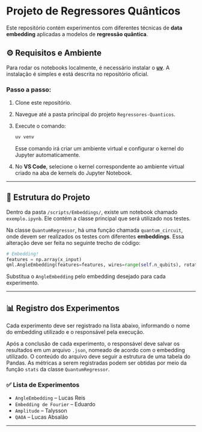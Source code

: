 
# Projeto de Regressores Quânticos

Este repositório contém experimentos com diferentes técnicas de **data embedding** aplicadas a modelos de **regressão quântica**.

## ⚙️ Requisitos e Ambiente

Para rodar os notebooks localmente, é necessário instalar o [**uv**](https://github.com/astral-sh/uv). A instalação é simples e está descrita no repositório oficial.

### Passo a passo:

1. Clone este repositório.

2. Navegue até a pasta principal do projeto `Regressores-Quanticos`.

3. Execute o comando:

   ```bash
   uv venv
   ```

   Esse comando irá criar um ambiente virtual e configurar o kernel do Jupyter automaticamente.

4. No **VS Code**, selecione o kernel correspondente ao ambiente virtual criado na aba de kernels do Jupyter Notebook.

---

## 📂 Estrutura do Projeto

Dentro da pasta `/scripts/Embeddings/`, existe um notebook chamado `exemplo.ipynb`. Ele contém a classe principal que será utilizado nos testes.

Na classe `QuantumRegressor`, há uma função chamada `quantum_circuit`, onde devem ser realizados os testes com diferentes **embeddings**. Essa alteração deve ser feita no seguinte trecho de código:

```python
# Embedding!
features = np.array(x_input)
qml.AngleEmbedding(features=features, wires=range(self.n_qubits), rotation='X')
```

Substitua o `AngleEmbedding` pelo embedding desejado para cada experimento.

---

## 📊 Registro dos Experimentos

Cada experimento deve ser registrado na lista abaixo, informando o nome do embedding utilizado e o responsável pela execução.

Após a conclusão de cada experimento, o responsável deve salvar os resultados em um arquivo `.json`, nomeado de acordo com o embedding utilizado. O conteúdo do arquivo deve seguir a estrutura de uma tabela do Pandas. As métricas a serem registradas podem ser obtidas por meio da função `stats` da classe `QuantumRegressor`.

### ✅ Lista de Experimentos

- `AngleEmbedding` – Lucas Reis
- `Embedding de Fourier` – Eduardo
- `Amplitude` – Talysson
- `QAOA` – Lucas Absalão
---

